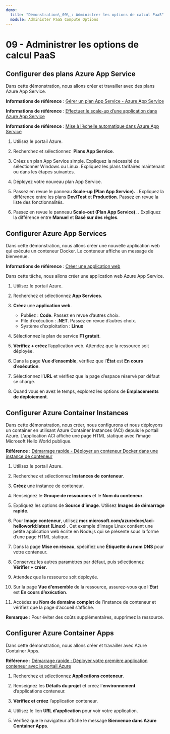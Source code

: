 ```yaml
---
demo:
  title: "Démonstration\_09\_: Administrer les options de calcul PaaS"
  module: Administer PaaS Compute Options
---
```


# 09 - Administrer les options de calcul PaaS

## Configurer des plans Azure App Service

Dans cette démonstration, nous allons créer et travailler avec des plans Azure App Service.

**Informations de référence** : [Gérer un plan App Service - Azure App Service](https://docs.microsoft.com/azure/app-service/app-service-plan-manage)

**Informations de référence** : [Effectuer le scale-up d’une application dans Azure App Service](https://learn.microsoft.com/azure/app-service/manage-scale-up)

**Informations de référence** : [Mise à l’échelle automatique dans Azure App Service](https://learn.microsoft.com/azure/app-service/manage-automatic-scaling?tabs=azure-portal)

1. Utilisez le portail Azure. 

1. Recherchez et sélectionnez  **Plans App Service**.

1. Créez un plan App Service simple. Expliquez la nécessité de sélectionner Windows ou Linux. Expliquez les plans tarifaires maintenant ou dans les étapes suivantes. 

1. Déployez votre nouveau plan App Service. 

1. Passez en revue le panneau **Scale-up (Plan App Service).** . Expliquez la différence entre les plans **Dev/Test** et **Production**. Passez en revue la liste des fonctionnalités. 

1. Passez en revue le panneau **Scale-out (Plan App Service).** . Expliquez la différence entre **Manuel** et **Basé sur des règles**. 

## Configurer Azure App Services

Dans cette démonstration, nous allons créer une nouvelle application web qui exécute un conteneur Docker. Le conteneur affiche un message de bienvenue.

**Informations de référence** : [Créer une application web](https://learn.microsoft.com/training/modules/host-a-web-app-with-azure-app-service/3-exercise-create-a-web-app-in-the-azure-portal?pivots=csharp)

Dans cette tâche, nous allons créer une application web Azure App Service.

1. Utilisez le portail Azure. 

1. Recherchez et sélectionnez **App Services**.

1. **Créez** une **application web**.

    - Publiez : **Code**. Passez en revue d’autres choix.
    - Pile d’exécution : **.NET**. Passez en revue d’autres choix.
    - Système d’exploitation : **Linux**

1. Sélectionnez le plan de service **F1 gratuit**.

1. **Vérifiez + créez** l’application web. Attendez que la ressource soit déployée.

1. Dans la page **Vue d’ensemble**, vérifiez que l’**État** est **En cours d’exécution**.

1. Sélectionnez l’**URL** et vérifiez que la page d’espace réservé par défaut se charge.

1. Quand vous en avez le temps, explorez les options de **Emplacements de déploiement**.
   
## Configurer Azure Container Instances

Dans cette démonstration, nous créer, nous configurons et nous déployons un container en utilisant Azure Container Instances (ACI) depuis le portail Azure. L’application ACI affiche une page HTML statique avec l’image Microsoft Hello World publique. 

**Référence** : [Démarrage rapide - Déployer un conteneur Docker dans une instance de conteneur](https://learn.microsoft.com/en-us/azure/container-instances/container-instances-quickstart-portal)

1. Utilisez le portail Azure.

1. Recherchez et sélectionnez **Instances de conteneur**.

1. **Créez** une instance de conteneur. 

1. Renseignez le **Groupe de ressources** et le **Nom du conteneur**. 

1. Expliquez les options de **Source d’image**. Utilisez **Images de démarrage rapide**.

1. Pour **Image conteneur**, utilisez **mcr.microsoft.com/azuredocs/aci-helloworld:latest (Linux)** . Cet exemple d’image Linux contient une petite application web écrite en Node.js qui se présente sous la forme d’une page HTML statique.

1. Dans la page **Mise en réseau**, spécifiez une **Étiquette du nom DNS** pour votre conteneur. 

1. Conservez les autres paramètres par défaut, puis sélectionnez **Vérifier + créer**.

1. Attendez que la ressource soit déployée.

1. Sur la page **Vue d’ensemble** de la ressource, assurez-vous que l’**État** est **En cours d’exécution**.

1. Accédez au **Nom de domaine complet** de l’instance de conteneur et vérifiez que la page d’accueil s’affiche. 

**Remarque** : Pour éviter des coûts supplémentaires, supprimez la ressource. 

## Configurer Azure Container Apps

Dans cette démonstration, nous allons créer et travailler avec Azure Container Apps. 

**Référence** : [Démarrage rapide : Déployer votre première application conteneur avec le portail Azure](https://learn.microsoft.com/azure/container-apps/quickstart-portal)

1. Recherchez et sélectionnez **Applications conteneur**.

1. Renseignez les **Détails du projet** et créez l’**environnement** d’applications conteneur.

1. **Vérifiez et créez** l’application conteneur.

1. Utilisez le lien **URL d’application** pour voir votre application.

1. Vérifiez que le navigateur affiche le message **Bienvenue dans Azure Container Apps**. 






